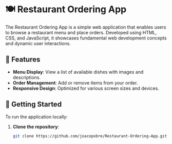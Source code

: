 # 🍽️ Restaurant Ordering App

The Restaurant Ordering App is a simple web application that enables users to browse a restaurant menu and place orders. Developed using HTML, CSS, and JavaScript, it showcases fundamental web development concepts and dynamic user interactions.

## 🌟 Features

- **Menu Display**: View a list of available dishes with images and descriptions.
- **Order Management**: Add or remove items from your order.
- **Responsive Design**: Optimized for various screen sizes and devices.

## 🚀 Getting Started

To run the application locally:

1. **Clone the repository**:

   ```bash
   git clone https://github.com/joacopobre/Restaurant-Ordering-App.git
